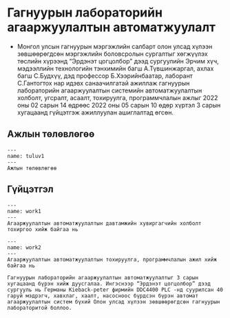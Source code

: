 # Гагнуурын лабораторийн агааржуулалтын автоматжуулалт
* Монгол улсын гагнуурын мэргэжлийн салбарт олон улсад хүлээн зөвшөөрөгдсөн мэргэжлийн боловсролын сургалтыг хөгжүүлэх төслийн хүрээнд “Эрдэнэт цогцолбор” дээд сургуулийн Эрчим хүч, мэдээллийн технологийн тэнхимийн багш А.Түвшинжаргал, ахлах багш С.Будхүү, дэд профессор Б.Хээрийнбаатар, лаборант С.Гантогтох нар идэвх санаачилгатай ажиллаж гагнуурын лабораторийн агааржуулалтын системийн автоматжуулалтын холболт, угсралт, асаалт, тохируулга, программчлалын ажлыг 2022 оны 02 сарын 14 өдрөөс 2022 оны 05 сарын 10 өдөр хүртэл 3 сарын хугацаанд гүйцэтгэж ажиллуулан ашиглалтад өгсөн. 

## Ажлын төлөвлөгөө

```{figure} /tuluv1.jpg
---
name: tuluv1
---
Ажлын төлөвлөгөө
```

## Гүйцэтгэл

```{figure} /work1.jpg
---
name: work1
---
Агааржуулалтын автоматжуулалтын давтамжийн хувиргагчийн холболт тохиргоо хийж байгаа нь
```
```{figure} /work2.jpg
---
name: work2
---
Агааржуулалтын автоматжуулалтын тохируулга, программчлалын ажил хийж байгаа нь
```
```{Note}
Гагнуурын лабораторийн агааржуулалтын автоматжуулалтыг 3 сарын хугацаанд бүрэн хийж дуусгалаа. Ингэснээр “Эрдэнэт цогцолбор” дээд сургууль нь Германы Kieback-peter фирмийн DDC4400 PLC -нд суурилсан 40 гаруй мэдрэгч, хавхлаг, хаалт, насосноос бүрдсэн бүрэн автомат агааржуулалтын систем бүхий Олон улсад хүлээн зөвшөөрөгдсөн гагнуурын лабораторитой боллоо. 
```